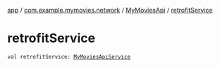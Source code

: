 [app](../../index.md) / [com.example.mymovies.network](../index.md) / [MyMoviesApi](index.md) / [retrofitService](./retrofit-service.md)

# retrofitService

`val retrofitService: `[`MyMoviesApiService`](../-my-movies-api-service/index.md)